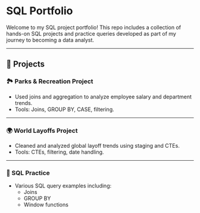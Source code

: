 # SQL Portfolio

Welcome to my SQL project portfolio! This repo includes a collection of hands-on SQL projects and practice queries developed as part of my journey to becoming a data analyst.

---

## 📁 Projects

### 🏞️ Parks & Recreation Project
- Used joins and aggregation to analyze employee salary and department trends.
- Tools: Joins, GROUP BY, CASE, filtering.


---

### 🌍 World Layoffs Project
- Cleaned and analyzed global layoff trends using staging and CTEs.
- Tools: CTEs, filtering, date handling.


---

### 🎯 SQL Practice
- Various SQL query examples including:
  - Joins
  - GROUP BY
  - Window functions

